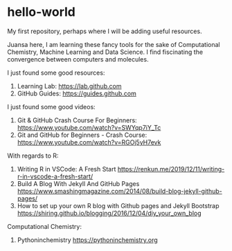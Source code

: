 # hello-world
My first repository, perhaps where I will be adding useful resources.

Juansa here, I am learning these fancy tools for the sake of Computational Chemistry, Machine Learning and Data Science.
I find fiscinating the convergence between computers and molecules.

I just found some good resources:
1. Learning Lab: https://lab.github.com
2. GitHub Guides: https://guides.github.com

I just found some good videos:
1. Git & GitHub Crash Course For Beginners: https://www.youtube.com/watch?v=SWYqp7iY_Tc
2. Git and GitHub for Beginners - Crash Course: https://www.youtube.com/watch?v=RGOj5yH7evk

With regards to R:
1. Writing R in VSCode: A Fresh Start https://renkun.me/2019/12/11/writing-r-in-vscode-a-fresh-start/
2. Build A Blog With Jekyll And GitHub Pages https://www.smashingmagazine.com/2014/08/build-blog-jekyll-github-pages/
3. How to set up your own R blog with Github pages and Jekyll Bootstrap https://shiring.github.io/blogging/2016/12/04/diy_your_own_blog

Computational Chemistry:
1. Pythoninchemistry https://pythoninchemistry.org
